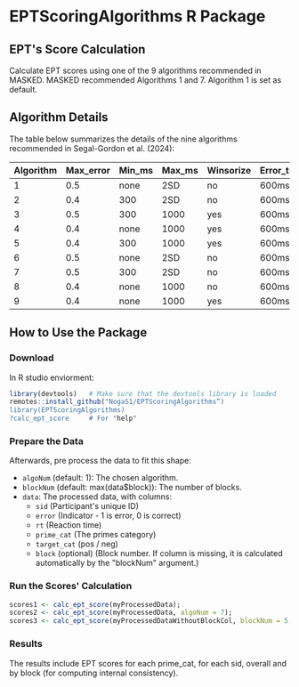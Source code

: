 # EPTScoringAlgorithms R Package

## EPT's Score Calculation

Calculate EPT scores using one of the 9 algorithms recommended in MASKED. MASKED recommended Algorithms 1 and 7. Algorithm 1 is set as default.

## Algorithm Details

The table below summarizes the details of the nine algorithms recommended in Segal-Gordon et al. (2024):

| Algorithm | Max_error | Min_ms | Max_ms | Winsorize | Error_treatment | Log_transformation | Score_computation | Parcel_based |
|-----------|-----------|--------|--------|-----------|-----------------|---------------------|-------------------|--------------|
| 1         | 0.5       | none   | 2SD    | no        | 600ms penalty   | no                  | G score           | no           |
| 2         | 0.4       | 300    | 2SD    | no        | 600ms penalty   | no                  | G score           | yes          |
| 3         | 0.5       | 300    | 1000   | yes       | 600ms penalty   | no                  | G score           | no           |
| 4         | 0.4       | none   | 1000   | yes       | 600ms penalty   | no                  | G score           | yes          |
| 5         | 0.4       | 300    | 1000   | yes       | 600ms penalty   | no                  | G score           | yes          |
| 6         | 0.5       | none   | 2SD    | no        | 600ms penalty   | no                  | G score           | no           |
| 7         | 0.5       | 300    | 2SD    | no        | 600ms penalty   | no                  | G score           | no           |
| 8         | 0.4       | none   | 1000   | no        | 600ms penalty   | yes                 | G score           | no           |
| 9         | 0.4       | none   | 1000   | yes       | 600ms penalty   | no                  | G score           | yes          |

## How to Use the Package

### Download

In R studio enviorment:

```R
library(devtools)   # Make sure that the devtools library is loaded
remotes::install_github("NogaS1/EPTScoringAlgorithms”)
library(EPTScoringAlgorithms)
?calc_ept_score     # For "help"
```
### Prepare the Data
Afterwards, pre process the data to fit this shape:

- `algoNum` (default: 1): The chosen algorithm.
- `blockNum` (default: max(data$block)): The number of blocks.
- `data`: The processed data, with columns:
  - `sid` (Participant's unique ID)
  - `error` (Indicator - 1 is error, 0 is correct)
  - `rt` (Reaction time)
  - `prime_cat` (The primes category)
  - `target_cat` (pos / neg)
  - `block` (optional) (Block number. If column is missing, it is calculated automatically by the "blockNum" argument.)


### Run the Scores' Calculation

```R
scores1 <- calc_ept_score(myProcessedData);
scores2 <- calc_ept_score(myProcessedData, algoNum = 7);
scores3 <- calc_ept_score(myProcessedDataWithoutBlockCol, blockNum = 5, algoNum = 3);
```

### Results

The results include EPT scores for each prime_cat, for each sid, overall and by block (for computing internal consistency).
